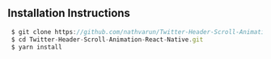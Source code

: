 ## Installation Instructions 

```js
 $ git clone https://github.com/nathvarun/Twitter-Header-Scroll-Animation-React-Native.git
 $ cd Twitter-Header-Scroll-Animation-React-Native.git
 $ yarn install 
```
